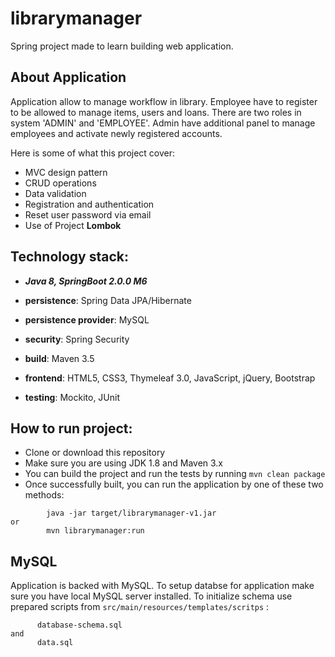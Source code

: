 # librarymanager
Spring project made to learn building web application.

## About Application

Application allow to manage workflow in library. Employee have to register to be allowed to manage items, users and loans. 
There are two roles in system 'ADMIN' and 'EMPLOYEE'. Admin have additional panel to manage employees 
and activate newly registered accounts.

Here is some of what this project cover:

* MVC design pattern
* CRUD operations
* Data validation
* Registration and authentication
* Reset user password via email
* Use of Project **Lombok**


## Technology stack:
  * ***Java 8, SpringBoot 2.0.0 M6***  
  
  * **persistence**: Spring Data JPA/Hibernate
  * **persistence provider**: MySQL
  * **security**: Spring Security
  * **build**: Maven 3.5
  * **frontend**: HTML5, CSS3, Thymeleaf 3.0, JavaScript, jQuery, Bootstrap
  * **testing**: Mockito, JUnit
  
  
## How to run project:
* Clone or download this repository 
* Make sure you are using JDK 1.8 and Maven 3.x
* You can build the project and run the tests by running ```mvn clean package```
* Once successfully built, you can run the application by one of these two methods:

```
        java -jar target/librarymanager-v1.jar
or
        mvn librarymanager:run
```

## MySQL

Application is backed with MySQL. To setup databse for application make sure you have local MySQL server installed. 
To initialize schema use prepared scripts from ```src/main/resources/templates/scritps``` :

```
      database-schema.sql
and 
      data.sql
``` 

